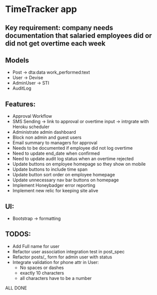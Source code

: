 # TimeTracker app

## Key requirement: company needs documentation that salaried employees did or did not get overtime each week

## Models
- Post -> dta:data work_performed:text
- User -> Devise
- AdminUser -> STI
- AuditLog

## Features:
- Approval Workflow
- SMS Sending -> link to approval or overtime input -> intrgrate with Heroku scheduler
- Administrate admin dashboard
- Block non admin and guest users
- Email summary to managers for approval
- Needs to be documented if employee did not log overtime
- Need to update end_date when confirmed
- Need to update audit log status when an overtime rejected
- Update buttons on employee homepage so they show on mobile
- Update buttons to include time span
- Update button sort order on employee homepage
- Update unnecessary nav bar buttons on homepage
- Implement Honeybadger error reporting
- Implement new relic for keeping site alive


## UI:
- Bootstrap -> formatting

## TODOS:
- Add Full name for user
- Refactor user association integration test in post_spec
- Refactor posts/_ form for admin user with status
- Integrate validation for phone attr in User:
  - No spaces or dashes
  - exactly 10 characters
  - all characters have to be a number


ALL DONE
